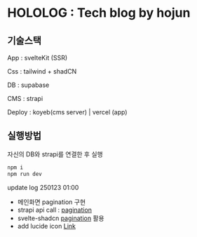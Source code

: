 # HOLOLOG : Tech blog by hojun

## 기술스택

App : svelteKit (SSR)

Css : tailwind + shadCN

DB : supabase

CMS : strapi

Deploy : koyeb(cms server) | vercel (app)


## 실행방법

자신의 DB와 strapi를 연결한 후 실행

```bash
npm i
npm run dev

```

update log
250123 01:00

- 메인화면 pagination 구현
- strapi api call : [pagination](https://docs.strapi.io/dev-docs/api/rest/sort-pagination)
- svelte-shadcn [pagination](https://www.shadcn-svelte.com/docs/components/pagination) 활용
- add lucide icon [Link](https://lucide.dev/guide/packages/lucide-svelte)
